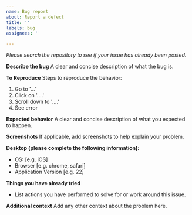 ```yaml
---
name: Bug report
about: Report a defect
title: ''
labels: bug
assignees: ''

---
```


*Please search the repository to see if your issue has already been posted.*

**Describe the bug**
A clear and concise description of what the bug is.

**To Reproduce**
Steps to reproduce the behavior:
1. Go to '...'
2. Click on '....'
3. Scroll down to '....'
4. See error

**Expected behavior**
A clear and concise description of what you expected to happen.

**Screenshots**
If applicable, add screenshots to help explain your problem.

**Desktop (please complete the following information):**
 - OS: [e.g. iOS]
 - Browser [e.g. chrome, safari]
 - Application Version [e.g. 22]

**Things you have already tried**
* List actions you have performed to solve for or work around this issue.

**Additional context**
Add any other context about the problem here.
